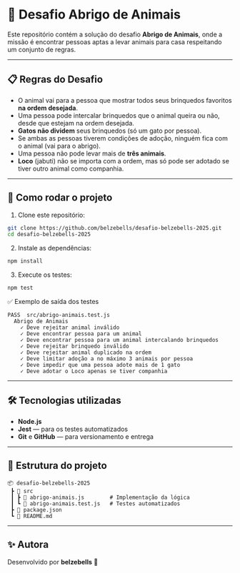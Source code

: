 # 🐾 Desafio Abrigo de Animais

Este repositório contém a solução do desafio **Abrigo de Animais**, onde a missão é encontrar pessoas aptas a levar animais para casa respeitando um conjunto de regras.

---

## 📋 Regras do Desafio

- O animal vai para a pessoa que mostrar todos seus brinquedos favoritos **na ordem desejada**.  
- Uma pessoa pode intercalar brinquedos que o animal queira ou não, desde que estejam na ordem desejada.  
- **Gatos não dividem** seus brinquedos (só um gato por pessoa).  
- Se ambas as pessoas tiverem condições de adoção, ninguém fica com o animal (vai para o abrigo).  
- Uma pessoa não pode levar mais de **três animais**.  
- **Loco** (jabuti) não se importa com a ordem, mas só pode ser adotado se tiver outro animal como companhia.  

---

## 🚀 Como rodar o projeto

1. Clone este repositório:

```bash
git clone https://github.com/belzebells/desafio-belzebells-2025.git
cd desafio-belzebells-2025
```

2. Instale as dependências:

```bash
npm install
```

3. Execute os testes:

```bash
npm test
```

✅ Exemplo de saída dos testes

```
PASS  src/abrigo-animais.test.js
  Abrigo de Animais
    ✓ Deve rejeitar animal inválido
    ✓ Deve encontrar pessoa para um animal
    ✓ Deve encontrar pessoa para um animal intercalando brinquedos
    ✓ Deve rejeitar brinquedo inválido
    ✓ Deve rejeitar animal duplicado na ordem
    ✓ Deve limitar adoção a no máximo 3 animais por pessoa
    ✓ Deve impedir que uma pessoa adote mais de 1 gato
    ✓ Deve adotar o Loco apenas se tiver companhia
```

---

## 🛠️ Tecnologias utilizadas

- **Node.js**
- **Jest** — para os testes automatizados
- **Git** e **GitHub** — para versionamento e entrega

---

## 📌 Estrutura do projeto

```
📦 desafio-belzebells-2025
 ┣ 📂 src
 ┃ ┣ 📜 abrigo-animais.js        # Implementação da lógica
 ┃ ┗ 📜 abrigo-animais.test.js   # Testes automatizados
 ┣ 📜 package.json
 ┗ 📜 README.md
```

---

## ✨ Autora

Desenvolvido por **belzebells** 💜
